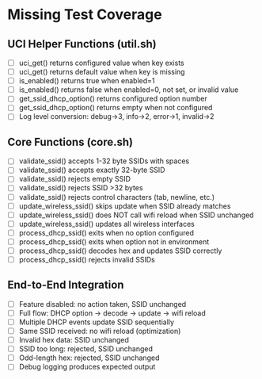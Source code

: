 # Missing Test Coverage

## UCI Helper Functions (util.sh)

- [ ] uci_get() returns configured value when key exists
- [ ] uci_get() returns default value when key is missing
- [ ] is_enabled() returns true when enabled=1
- [ ] is_enabled() returns false when enabled=0, not set, or invalid value
- [ ] get_ssid_dhcp_option() returns configured option number
- [ ] get_ssid_dhcp_option() returns empty when not configured
- [ ] Log level conversion: debug→3, info→2, error→1, invalid→2

## Core Functions (core.sh)

- [ ] validate_ssid() accepts 1-32 byte SSIDs with spaces
- [ ] validate_ssid() accepts exactly 32-byte SSID
- [ ] validate_ssid() rejects empty SSID
- [ ] validate_ssid() rejects SSID >32 bytes
- [ ] validate_ssid() rejects control characters (tab, newline, etc.)
- [ ] update_wireless_ssid() skips update when SSID already matches
- [ ] update_wireless_ssid() does NOT call wifi reload when SSID unchanged
- [ ] update_wireless_ssid() updates all wireless interfaces
- [ ] process_dhcp_ssid() exits when no option configured
- [ ] process_dhcp_ssid() exits when option not in environment
- [ ] process_dhcp_ssid() decodes hex and updates SSID correctly
- [ ] process_dhcp_ssid() rejects invalid SSIDs

## End-to-End Integration

- [ ] Feature disabled: no action taken, SSID unchanged
- [ ] Full flow: DHCP option → decode → update → wifi reload
- [ ] Multiple DHCP events update SSID sequentially
- [ ] Same SSID received: no wifi reload (optimization)
- [ ] Invalid hex data: SSID unchanged
- [ ] SSID too long: rejected, SSID unchanged
- [ ] Odd-length hex: rejected, SSID unchanged
- [ ] Debug logging produces expected output